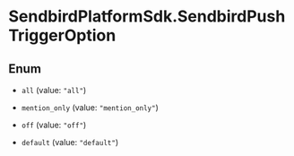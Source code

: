 # SendbirdPlatformSdk.SendbirdPushTriggerOption

## Enum


* `all` (value: `"all"`)

* `mention_only` (value: `"mention_only"`)

* `off` (value: `"off"`)

* `default` (value: `"default"`)


